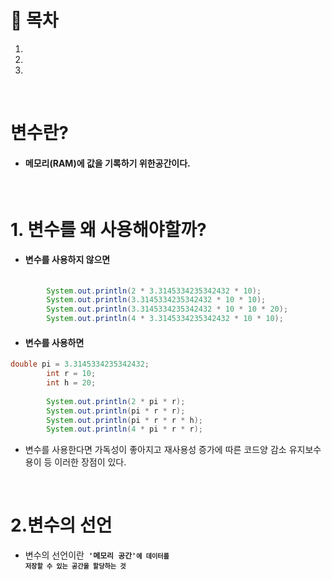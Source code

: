 # 🔖 목차

1.
2.
3.

<br/>

# 변수란?

- #### 메모리(RAM)에 값을 기록하기 위한공간이다.

<br/>

# 1. 변수를 왜 사용해야할까?

- #### 변수를 사용하지 않으면

```java
  
		System.out.println(2 * 3.3145334235342432 * 10);
		System.out.println(3.3145334235342432 * 10 * 10);
		System.out.println(3.3145334235342432 * 10 * 10 * 20);
		System.out.println(4 * 3.3145334235342432 * 10 * 10);
```

- #### 변수를 사용하면

```java
double pi = 3.3145334235342432;
		int r = 10;
		int h = 20;
		
		System.out.println(2 * pi * r);
		System.out.println(pi * r * r);
		System.out.println(pi * r * r * h);
		System.out.println(4 * pi * r * r);
```

 
 - 변수를 사용한다면 가독성이 좋아지고 재사용성 증가에 따른 코드양 감소 유지보수 용이 등 이러한 장점이 있다.

<br/>

# 2.변수의 선언

- 변수의 선언이란<code><strong> '메모리 공간'<code><strong>에 데이터를 **저장할 수 있는 공간을 할당**하는 것
          
   

